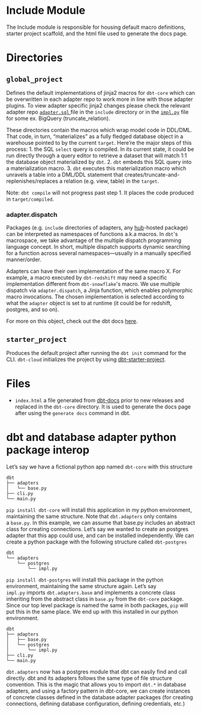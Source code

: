 # Include Module

The Include module is responsible for housing default macro definitions, starter project scaffold, and the html file used to generate the docs page.

# Directories

## `global_project`

Defines the default implementations of jinja2 macros for `dbt-core` which can be overwritten in each adapter repo to work more in line with those adapter plugins. To view adapter specific jinja2 changes please check the relevant adapter repo [`adapter.sql` ](https://github.com/dbt-labs/dbt-bigquery/blob/main/dbt/include/bigquery/macros/adapters.sql) file in the `include` directory or in the [`impl.py`](https://github.com/dbt-labs/dbt-bigquery/blob/main/dbt/adapters/bigquery/impl.py) file for some ex. BigQuery (truncate_relation).

These directories contain the macros which wrap model code in DDL/DML. That code, in turn, “materializes” as a fully fledged database object in a warehouse pointed to by the current `target`. Here’re the major steps of this process: 1. the SQL `select` query is compiled. In its current state, it could be run directly through a query editor to retrieve a dataset that will match 1:1 the database object materialized by `dbt`. 2. `dbt` embeds this SQL query into a materialization macro. 3. `dbt` executes this materialization macro which unravels a table into a DML/DDL statement that creates/truncate-and-replenishes/replaces a relation (e.g. view, table) in the `target`.

Note: `dbt compile` will not progress past step 1. It places the code produced in `target/compiled`.

### adapter.dispatch

Packages (e.g. `include` directories of adapters, any [hub](https://hub.getdbt.com/)-hosted package) can be interpreted as namespaces of functions a.k.a macros. In `dbt`'s macrospace, we take advantage of the multiple dispatch programming language concept. In short, multiple dispatch supports dynamic searching for a function across several namespaces—usually in a manually specified manner/order.

Adapters can have their own implementation of the same macro X. For example, a macro executed by `dbt-redshift` may need a specific implementation different from `dbt-snowflake`'s macro. We use multiple dispatch via `adapter.dispatch`, a Jinja function, which enables polymorphic macro invocations. The chosen implementation is selected according to what the `adapter` object is set to at runtime (it could be for redshift, postgres, and so on).

For more on this object, check out the dbt docs [here](https://docs.getdbt.com/reference/dbt-jinja-functions/adapter).

## `starter_project`

Produces the default project after running the `dbt init` command for the CLI. `dbt-cloud` initializes the project by using [dbt-starter-project](https://github.com/dbt-labs/dbt-starter-project).

# Files

- `index.html` a file generated from [dbt-docs](https://github.com/dbt-labs/dbt-docs) prior to new releases and replaced in the `dbt-core` directory. It is used to generate the docs page after using the `generate docs` command in dbt.

# dbt and database adapter python package interop

Let’s say we have a fictional python app named `dbt-core` with this structure

```
dbt
├── adapters
│   └── base.py
├── cli.py
└── main.py
```

`pip install dbt-core` will install this application in my python environment, maintaining the same structure. Note that `dbt.adapters` only contains a `base.py`. In this example, we can assume that base.py includes an abstract class for creating connections. Let’s say we wanted to create an postgres adapter that this app could use, and can be installed independently. We can create a python package with the following structure called `dbt-postgres`

```
dbt
└── adapters
    └── postgres
        └── impl.py
```

`pip install dbt-postgres` will install this package in the python environment, maintaining the same structure again. Let’s say `impl.py` imports `dbt.adapters.base` and implements a concrete class inheriting from the abstract class in `base.py` from the `dbt-core` package. Since our top level package is named the same in both packages, `pip` will put this in the same place. We end up with this installed in our python environment.

```
dbt
├── adapters
│   ├── base.py
│   └── postgres
│       └── impl.py
├── cli.py
└── main.py
```

`dbt.adapters` now has a postgres module that dbt can easily find and call directly. dbt and its adapters follows the same type of file structure convention. This is the magic that allows you to import `dbt.*` in database adapters, and using a factory pattern in dbt-core, we can create instances of concrete classes defined in the database adapter packages (for creating connections, defining database configuration, defining credentials, etc.)
